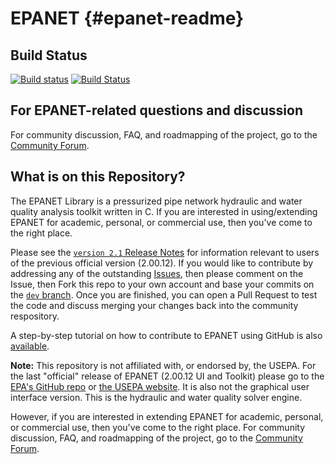 EPANET {#epanet-readme}
======

## Build Status
[![Build status](https://ci.appveyor.com/api/projects/status/19wpg4g2cmj3oihl?svg=true)](https://ci.appveyor.com/project/OpenWaterAnalytics/epanet)
[![Build Status](https://travis-ci.org/OpenWaterAnalytics/EPANET.svg?branch=dev)](https://travis-ci.org/OpenWaterAnalytics/EPANET)

## For EPANET-related questions and discussion
For community discussion, FAQ, and roadmapping of the project, go to the [Community Forum](http://community.wateranalytics.org/category/epanet). 

## What is on this Repository?
The EPANET Library is a pressurized pipe network hydraulic and water quality analysis toolkit written in C. If you are interested in using/extending EPANET for academic, personal, or commercial use, then you've come to the right place. 

Please see the [`version 2.1` Release Notes](https://github.com/OpenWaterAnalytics/EPANET/blob/master/ReleaseNotes2_1.md) for information relevant to users of the previous official version (2.00.12). If you would like to contribute by addressing any of the outstanding [Issues](https://github.com/OpenWaterAnalytics/EPANET/issues), then please comment on the Issue, then Fork this repo to your own account and base your commits on the [`dev` branch](https://github.com/OpenWaterAnalytics/EPANET/tree/dev). Once you are finished, you can open a Pull Request to test the code and discuss merging your changes back into the community respository.

A step-by-step tutorial on how to contribute to EPANET using GitHub is also [available](http://www.slideshare.net/demetriseliades/contributing-to-epanet-using-github-in-windows).

__Note:__ This repository is not affiliated with, or endorsed by, the USEPA. For the last "official" release of EPANET (2.00.12 UI and Toolkit) please go to the [EPA's GitHub repo](https://github.com/USEPA/Water-Distribution-Network-Model) or [the USEPA website](http://www2.epa.gov/water-research/epanet). It is also not the graphical user interface version. This is the hydraulic and water quality solver engine.

However, if you are interested in extending EPANET for academic, personal, or commercial use, then you've come to the right place. For community discussion, FAQ, and roadmapping of the project, go to the [Community Forum](http://community.wateranalytics.org/category/epanet). 

